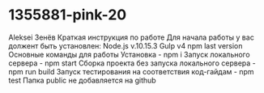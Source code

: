 # 1355881-pink-20
Aleksei Зенёв
Краткая инструкция по работе 
Для начала работы у вас должент быть установлен:
Node.js v.10.15.3
Gulp v4
npm last version
Основные команды для работы
Установка - npm i
Запуск локального сервера - npm start
Сборка проекта без запуска локального сервера - npm run build
Запуск тестирования на соответствия код-гайдам - npm test
Папка public не добавляется на github

